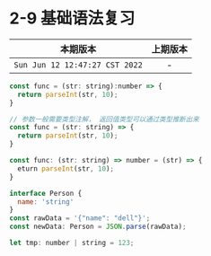 # 2-9 基础语法复习

|本期版本|上期版本
|:---:|:---:
`Sun Jun 12 12:47:27 CST 2022` | -


```js
const func = (str: string):number => {
  return parseInt(str, 10);
}

// 参数一般需要类型注解， 返回值类型可以通过类型推断出来
const func = (str: string) => {
  return parseInt(str, 10);
}
```

```js
const func: (str: string) => number = (str) => {
  eturn parseInt(str, 10);
}
```


```js
interface Person {
  name: 'string'
}
const rawData = '{"name": "dell"}';
const newData: Person = JSON.parse(rawData);
```


```js
let tmp: number | string = 123;
```